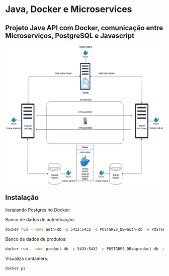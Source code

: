 # Java, Docker e Microservices

## Projeto Java API com Docker, comunicação entre Microserviços, PostgreSQL e Javascript 

<p align="center">
        <a href="https://www.linkedin.com/in/all-an/">
            <img align="center" width="804" height="444"  src="/diagrama.png" />
        </a>
</p>

## Instalação

Instalando Postgres no Docker:

Banco de dados de autenticação:

```sh
docker run --name auth-db -p 5432:5432 -e POSTGRES_DB=auth-db -e POSTGRES_USER=admin -e POSTGRES_PASSWORD=123456 postgres:11
```

Banco de dados de produtos:

```sh
docker run --name product-db -p 5433:5432 -e POSTGRES_DB=aproduct-db -e POSTGRES_USER=admin -e POSTGRES_PASSWORD=123456 postgres:11
```

Visualiza containers:

```sh
docker ps
```